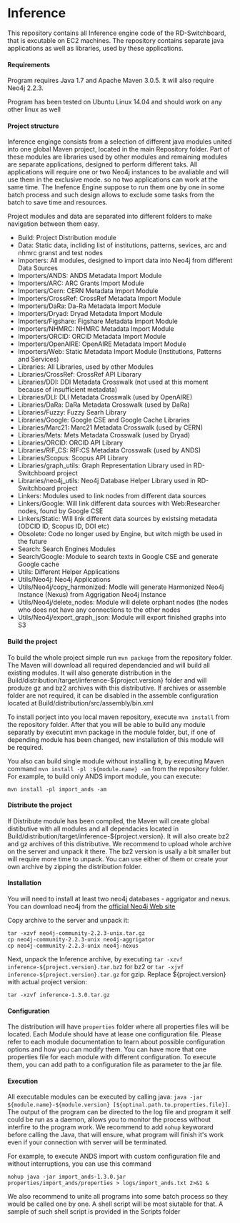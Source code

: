 # Inference

This repository contains all Inference engine code of the RD-Switchboard, that is excutable on EC2 machines. 
The repository contains separate java applications as well as libraries, used by these applications. 

#### Requirements

Program requires Java 1.7 and Apache Maven 3.0.5. It will also require Neo4j 2.2.3.

Program has been tested on Ubuntu Linux 14.04 and should work on any other linux as well


#### Project structure

Inference enginge consists from a selection of different java modules united into one global Maven project, 
located in the main Repository folder. Part of these modules are libraries used by other modules and remaining 
modules are separate applications, designed to perform different taks. All applications will require one or two 
Neo4j instances to be avaliable and will use them in the exclusive mode. so no two applications can work at the 
same time. The Inefence Engine suppose to run them one by one in some batch process and such design allows 
to exclude some tasks from the batch to save time and resources.

Project modules and data are separated into different folders to make navigation between them easy.

* Build: Project Distribution module
* Data: Static data, incliding list of institutions, patterns, sevices, arc and nhmrc granst and test nodes
* Importers: All modules, designed to import data into Neo4j from different Data Sources 
* Importers/ANDS: ANDS Metadata Import Module
* Importers/ARC: ARC Grants Import Module
* Importers/Cern: CERN Metadata Import Module
* Importers/CrossRef: CrossRef Metadata Import Module
* Importers/DaRa: Da-Ra Metadata Import Module
* Importers/Dryad: Dryad Metadata Import Module
* Importers/Figshare: Figshare Metadata Import Module
* Importers/NHMRC: NHMRC Metadata Import Module
* Importers/ORCID: ORCID Metadata Import Module
* Importers/OpenAIRE: OpenAIRE Metadata Import Module
* Importers/Web: Static Metadata Import Module (Institutions, Patterns and Services)
* Libraries: All Libraries, used by other Modules
* Libraries/CrossRef: CrossRef API Libarary
* Libraries/DDI: DDI Metadata Crosswalk (not used at this moment because of insufficient metadata)
* Libraries/DLI: DLI Metadata Crosswalk (used by OpenAIRE)
* Libraries/DaRa: DaRa Metadata Crosswalk (used by DaRa)
* Libraries/Fuzzy: Fuzzy Searh Library 
* Libraries/Google: Google CSE and Google Cache Libraries
* Libraries/Marc21: Marc21 Metadata Crosswalk (used by CERN)
* Libraries/Mets: Mets Metadata Crosswalk (used by Dryad)
* Libraries/ORCID: ORCID API Library
* Libraries/RIF_CS: RIF:CS Metadata Crosswalk (used by ANDS)
* Libraries/Scopus: Scopus API Library
* Libraries/graph_utils: Graph Representation Library used in RD-Switchboard project
* Libraries/neo4j_utils: Neo4j Database Helper Library used in RD-Switchboard project
* Linkers: Modules used to link nodes from different data sources
* Linkers/Google: Will link different data sources with Web:Researcher nodes, found by Google CSE
* Linkers/Static: Will link different data sources by existsing metadata (ODCID ID, Scopus ID, DOI etc)
* Obsolete: Code no longer used by Engine, but witch migth be used in the future
* Search: Search Engines Modules
* Search/Google: Module to search texts in Google CSE and generate Google cache
* Utils: Different Helper Applications
* Utils/Neo4j: Neo4j Applications
* Utils/Neo4j/copy_harmonized: Modle will generate Harmonized Neo4j Instance (Nexus) from Aggrigation Neo4j Instance
* Utils/Neo4j/delete_nodes: Module will delete orphant nodes (the nodes who does not have any connections to the other nodes
* Utils/Neo4j/export_graph_json: Module will export finished graphs into S3

#### Build the project

To build the whole project simple run `mvn package` from the repository folder. The Maven will download all required dependancied and will build all existing modules. It will also generate distribution in the Build/distribution/target/inference-${project.version} folder and will produze gz and bz2 archives with this distributive. If archives or assemble folder are not required, it can be disabled in the assemble configuration located at Build/distribution/src/assembly/bin.xml

To install porject into you local maven repository, execute `mvn install` from the repository folder. After that you will be able to build any module separatly by executint mvn package in the module folder, but, if one of depending module has been changed, new installation of this module will be required.

You also can build single module without installing it, by executing Maven command `mvn install -pl :${module.name} -am` from the repository folder. For example, to build only ANDS import module, you can execute:

```
mvn install -pl import_ands -am
```

#### Distribute the project

If Distribute module has been compiled, the Maven will create global distibutive with all modules and all dependacies located in Build/distribution/target/inference-${project.version}. It will also create bz2 and gz archives of this distributive. We recommend to upload whole archive on the server and unpack it there. The bz2 version is usally a bit smaller but will require more time to unpack. You can use either of them or create your own archive by zipping the distribution folder. 

#### Installation

You will need to install at least two neo4j databases - aggrigator and nexus. You can download neo4j from the [official Neo4j Web site](http://neo4j.com/artifact.php?name=neo4j-community-2.2.3-unix.tar.gz)

Copy archive to the server and unpack it:

```
tar -xzvf neo4j-community-2.2.3-unix.tar.gz
cp neo4j-community-2.2.3-unix neo4j-aggrigator
cp neo4j-community-2.2.3-unix neo4j-nexus
```

Next, unpack the Inference archive, by executing `tar -xzvf inference-${project.version}.tar.bz2` for bz2 or `tar -xjvf inference-${project.version}.tar.gz` for gzip. Replace ${project.version} with actual project version:

```
tar -xzvf inference-1.3.0.tar.gz
```

#### Configuration

The distribution will have `properties` folder where all properties files will be located. Each Module should have at lease one configuration file. Please refer to each module documentation to learn about possible configuration options and how you can modify them. You can have more that one properties file for each module with different configuration. To execute them, you can add path to a configuration file as parameter to the jar file.

#### Execution

All executable modules can be executed by calling java: `java -jar ${module.name}-${module.version} [${optinal.path.to.properties.file}]`. The output of the program can be directed to the log file and program it self could be run as a daemon, allows you to monitor the process without interfire to the program work. We recommend to add `nohup` keyworard before calling the Java, that will ensure, what program will finish it's work even if your connection with server will be terminated. 

For example, to execute ANDS import with custom configuration file and without interruptions, you can use this command 

```
nohup java -jar import_ands-1.3.0.jar properties/import_ands/properties > logs/import_ands.txt 2>&1 &
``` 

We also recommend to unite all programs into some batch process so they would be called one by one. A shell script will be most siutable for that. A sample of such shell script is provided in the Scripts folder



